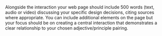 Alongside the interaction your web page should include 500 words (text, audio or video) discussing your specific design decisions, citing sources where appropriate. You can include additional elements on the page but your focus should be on creating a central interaction that demonstrates a clear relationship to your chosen adjective/principle pairing.